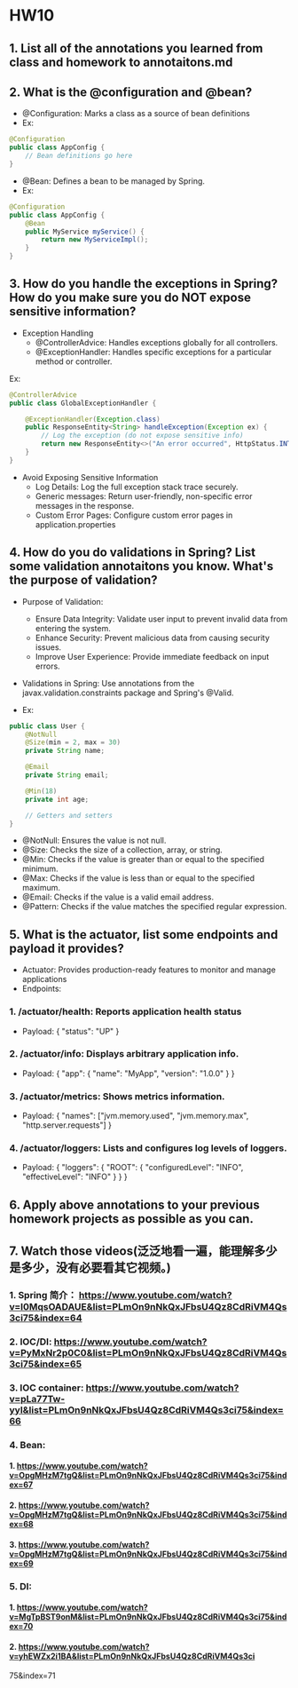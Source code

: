 # HW10

## 1. List all of the annotations you learned from class and homework to annotaitons.md

## 2. What is the @configuration and @bean?

- @Configuration: Marks a class as a source of bean definitions
- Ex:
```java
@Configuration
public class AppConfig {
    // Bean definitions go here
}
```

- @Bean: Defines a bean to be managed by Spring.
- Ex:
```java
@Configuration
public class AppConfig {
    @Bean
    public MyService myService() {
        return new MyServiceImpl();
    }
}
```

## 3. How do you handle the exceptions in Spring? How do you make sure you do NOT expose sensitive information?

- Exception Handling
    - @ControllerAdvice: Handles exceptions globally for all controllers.
    - @ExceptionHandler: Handles specific exceptions for a particular method or controller.

Ex:
```java
@ControllerAdvice
public class GlobalExceptionHandler {

    @ExceptionHandler(Exception.class)
    public ResponseEntity<String> handleException(Exception ex) {
        // Log the exception (do not expose sensitive info)
        return new ResponseEntity<>("An error occurred", HttpStatus.INTERNAL_SERVER_ERROR);
    }
}
```
- Avoid Exposing Sensitive Information
    - Log Details: Log the full exception stack trace securely.
    - Generic messages: Return user-friendly, non-specific error messages in the response.
    - Custom Error Pages: Configure custom error pages in application.properties

## 4. How do you do validations in Spring? List some validation annotaitons you know. What's the purpose of validation?

- Purpose of Validation:
    - Ensure Data Integrity: Validate user input to prevent invalid data from entering the system.
    - Enhance Security: Prevent malicious data from causing security issues.
    - Improve User Experience: Provide immediate feedback on input errors.

- Validations in Spring: Use annotations from the javax.validation.constraints package and Spring's @Valid.

- Ex:
```java
public class User {
    @NotNull
    @Size(min = 2, max = 30)
    private String name;

    @Email
    private String email;

    @Min(18)
    private int age;

    // Getters and setters
}
```
- @NotNull: Ensures the value is not null.
- @Size: Checks the size of a collection, array, or string.
- @Min: Checks if the value is greater than or equal to the specified minimum.
- @Max: Checks if the value is less than or equal to the specified maximum.
- @Email: Checks if the value is a valid email address.
- @Pattern: Checks if the value matches the specified regular expression.

## 5. What is the actuator, list some endpoints and payload it provides?

- Actuator: Provides production-ready features to monitor and manage applications
- Endpoints: 
### 1. /actuator/health: Reports application health status
- Payload: 
{
    "status": "UP"
}

### 2. /actuator/info: Displays arbitrary application info.
- Payload:
{
    "app": {
    "name": "MyApp",
    "version": "1.0.0"
  }
}

### 3. /actuator/metrics: Shows metrics information.
- Payload:
{
  "names": ["jvm.memory.used", "jvm.memory.max", "http.server.requests"]
}

### 4. /actuator/loggers: Lists and configures log levels of loggers.
- Payload:
{
    "loggers": {
    "ROOT": {
      "configuredLevel": "INFO",
      "effectiveLevel": "INFO"
    }
  }
}

## 6. Apply above annotations to your previous homework projects as possible as you can.

## 7. Watch those videos(泛泛地看⼀遍，能理解多少是多少，没有必要看其它视频。)
### 1. Spring 简介： https://www.youtube.com/watch?v=l0MqsOADAUE&list=PLmOn9nNkQxJFbsU4Qz8CdRiVM4Qs3ci75&index=64

### 2. IOC/DI: https://www.youtube.com/watch?v=PyMxNr2p0C0&list=PLmOn9nNkQxJFbsU4Qz8CdRiVM4Qs3ci75&index=65

### 3. IOC container: https://www.youtube.com/watch?v=pLa77Tw-yyI&list=PLmOn9nNkQxJFbsU4Qz8CdRiVM4Qs3ci75&index=66

### 4. Bean:
#### 1. https://www.youtube.com/watch?v=OpgMHzM7tgQ&list=PLmOn9nNkQxJFbsU4Qz8CdRiVM4Qs3ci75&index=67

#### 2. https://www.youtube.com/watch?v=OpgMHzM7tgQ&list=PLmOn9nNkQxJFbsU4Qz8CdRiVM4Qs3ci75&index=68

#### 3. https://www.youtube.com/watch?v=OpgMHzM7tgQ&list=PLmOn9nNkQxJFbsU4Qz8CdRiVM4Qs3ci75&index=69

### 5. DI:
#### 1. https://www.youtube.com/watch?v=MgTpBST9onM&list=PLmOn9nNkQxJFbsU4Qz8CdRiVM4Qs3ci75&index=70

#### 2. https://www.youtube.com/watch?v=yhEWZx2i1BA&list=PLmOn9nNkQxJFbsU4Qz8CdRiVM4Qs3ci
75&index=71